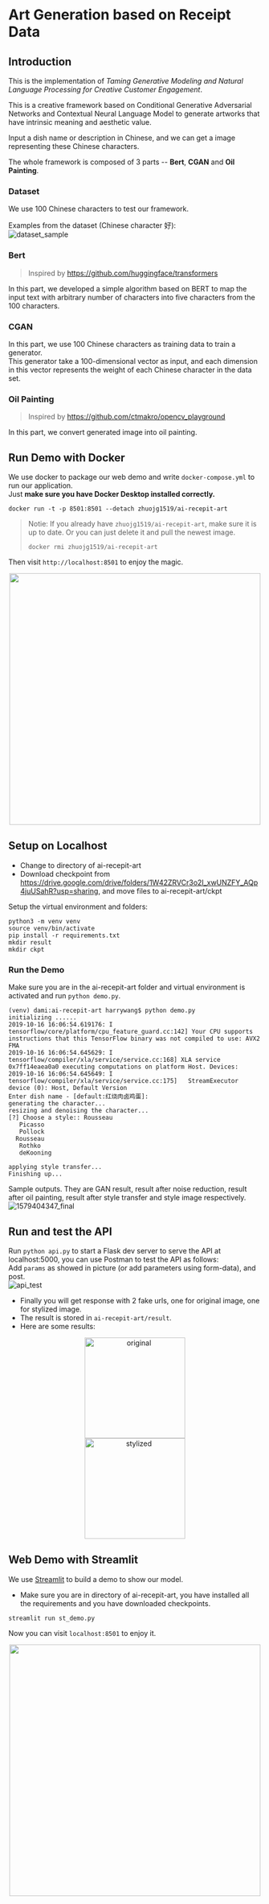 # Art Generation based on Receipt Data

## Introduction
This is the implementation of *Taming Generative Modeling and Natural Language Processing for Creative Customer Engagement*.  
  
This is a creative framework based on Conditional Generative Adversarial Networks and Contextual Neural Language Model to generate artworks that have intrinsic meaning and aesthetic value.  
  
Input a dish name or description in Chinese, and we can get a image representing these Chinese characters.  

The whole framework is composed of 3 parts -- **Bert**, **CGAN** and **Oil Painting**.

### Dataset
We use 100 Chinese characters to test our framework.  
  
Examples from the dataset (Chinese character 好):  
![dataset_sample](https://i.ibb.co/HBNy5T7/dataset-sample.png)
### Bert
>Inspired by https://github.com/huggingface/transformers  

In this part, we developed a simple algorithm based on BERT to map the input text with arbitrary number of characters into five characters from the 100 characters.

### CGAN
In this part, we use 100 Chinese characters as training data to train a generator.  
This generator take a 100-dimensional vector as input, 
and each dimension in this vector represents the weight of each Chinese character in the data set.

### Oil Painting
>Inspired by https://github.com/ctmakro/opencv_playground  

In this part, we convert generated image into oil painting.

## Run Demo with Docker
We use docker to package our web demo and write `docker-compose.yml` to run our application.  
Just **make sure you have Docker Desktop installed correctly.**  
```shell script
docker run -t -p 8501:8501 --detach zhuojg1519/ai-recepit-art
```

>Notie: If you already have `zhuojg1519/ai-recepit-art`, make sure it is up to date.
>Or you can just delete it and pull the newest image.
>```shell script
>docker rmi zhuojg1519/ai-recepit-art
>```

Then visit `http://localhost:8501` to enjoy the magic.  
<div align=center><img width="500" src="https://i.ibb.co/5WpHBVW/web-demo-new.png" /></div>


## Setup on Localhost
* Change to directory of ai-recepit-art
* Download checkpoint from https://drive.google.com/drive/folders/1W42ZRVCr3o2I_xwUNZFY_AQp4juUSahR?usp=sharing, and move files to ai-recepit-art/ckpt

Setup the virtual environment and folders:
```shell
python3 -m venv venv
source venv/bin/activate
pip install -r requirements.txt
mkdir result
mkdir ckpt
```

### Run the Demo
Make sure you are in the ai-recepit-art folder and virtual environment is activated and run `python demo.py`.

```
(venv) dami:ai-recepit-art harrywang$ python demo.py
initializing ......
2019-10-16 16:06:54.619176: I tensorflow/core/platform/cpu_feature_guard.cc:142] Your CPU supports instructions that this TensorFlow binary was not compiled to use: AVX2 FMA
2019-10-16 16:06:54.645629: I tensorflow/compiler/xla/service/service.cc:168] XLA service 0x7ff14eaea0a0 executing computations on platform Host. Devices:
2019-10-16 16:06:54.645649: I tensorflow/compiler/xla/service/service.cc:175]   StreamExecutor device (0): Host, Default Version
Enter dish name - [default:红烧肉卤鸡蛋]:
generating the character...
resizing and denoising the character...
[?] Choose a style:: Rousseau
   Picasso
   Pollock
  Rousseau
   Rothko
   deKooning

applying style transfer...
Finishing up...
```
Sample outputs. They are GAN result, result after noise reduction, result after oil painting,
result after style transfer and style image respectively.  
![1579404347_final](https://i.ibb.co/ZLr8xyt/1579404347-final.jpg)

## Run and test the API
Run `python api.py` to start a Flask dev server to serve the API at localhost:5000, you can use Postman to test the API as follows:  
Add `params` as showed in picture (or add parameters using form-data), and post.  
![api_test](https://i.ibb.co/qsxrrsZ/api-test.png)
* Finally you will get response with 2 fake urls, one for original image, one for stylized image.
* The result is stored in `ai-recepit-art/result`.  
* Here are some results:  
<div align=center><img width="200" height="200" src="https://i.ibb.co/dmRVP9m/1579412691-convert.png" alt="original"/></div>
<div align=center><img width="200" height="200" src="https://i.ibb.co/KX0HbW5/1579412691-stylized.png" alt="stylized"/></div>

## Web Demo with Streamlit
We use [Streamlit](https://www.streamlit.io/) to build a demo to show our model.
* Make sure you are in directory of ai-recepit-art, you have installed all the requirements and you have downloaded checkpoints.  
```shell script
streamlit run st_demo.py
```
Now you can visit `localhost:8501` to enjoy it.
<div align=center><img width="500" src="https://i.ibb.co/5WpHBVW/web-demo-new.png" /></div>

